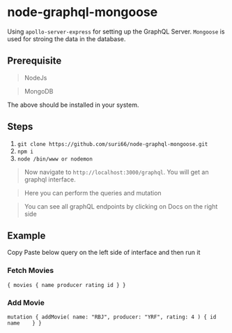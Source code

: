 # node-graphql-mongoose

Using `apollo-server-express` for setting up the GraphQL Server. `Mongoose` is used for stroing the data in the database.

## Prerequisite 

>NodeJs

>MongoDB

The above should be installed in your system.


## Steps

1. `git clone https://github.com/suri66/node-graphql-mongoose.git`
2. `npm i` 
3.  `node /bin/www or nodemon`



> Now navigate to `http://localhost:3000/graphql`. You will get an graphql interface.

> Here you can perform the queries and mutation

> You can see all graphQL endpoints by clicking on Docs on the right side


## Example

Copy Paste below query on the left side of interface and then run it

### Fetch Movies

`{
  movies {
    name
    producer
    rating
    id
  }
}`

### Add Movie

`mutation {
  addMovie(
    name: "RBJ",
    producer: "YRF",
    rating: 4
  )
  {
    id
    name   
  }
}`
